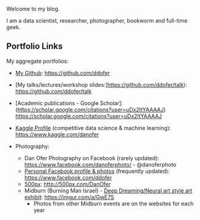 Welcome to my blog. 

I am a data scientist, researcher, photographer, bookworm and full-time geek.

## Portfolio Links
My aggregate portfolios:
* [My Github](https://github.com/ddofer): https://github.com/ddofer
* [My talks/lectures/workshop slides:]https://github.com/ddofer/talk): https://github.com/ddofer/talk
* [Academic publications - Google Scholar]: (https://scholar.google.com/citations?user=uDx2ItYAAAAJ) https://scholar.google.com/citations?user=uDx2ItYAAAAJ
* [Kaggle Profile](https://www.kaggle.com/danofer) (competitive data science & machine learning): https://www.kaggle.com/danofer

* Photography:
  * Dan Ofer Photography on Facebook (rarely updated): https://www.facebook.com/danoferphoto/ -  @danoferphoto
  * [Personal Facebook profile & photos](https://www.facebook.com/ddofer) (frequently updated): https://www.facebook.com/ddofer
  * [500px](http://500px.com/DanOfer): http://500px.com/DanOfer
  * Midburn (Burning Man Israel) - [Deep Dreaming/Neural art style art exhibit](https://imgur.com/a/GwE7S): https://imgur.com/a/GwE7S
    * Photos from other Midburn events are on the websites for each year
  
  


